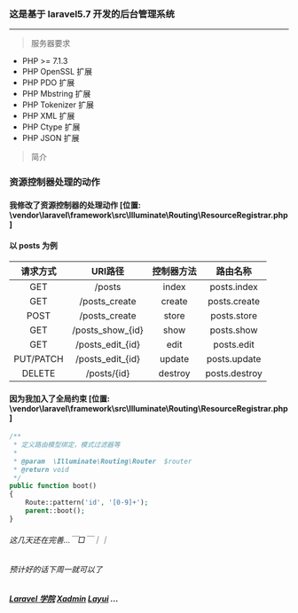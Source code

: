 ### 这是基于 laravel5.7 开发的后台管理系统

----

> 服务器要求

- PHP >= 7.1.3
- PHP OpenSSL 扩展
- PHP PDO 扩展
- PHP Mbstring 扩展
- PHP Tokenizer 扩展
- PHP XML 扩展
- PHP Ctype 扩展
- PHP JSON 扩展

> 简介

### 资源控制器处理的动作 
#### 我修改了资源控制器的处理动作 [位置: \vendor\laravel\framework\src\Illuminate\Routing\ResourceRegistrar.php ]
#### 以 posts 为例 


| 请求方式       | URI路径  |  控制器方法  | 路由名称 |
| :----:    | :----:  | :----:  | :----:  |
| GET    | /posts |  index    | posts.index |
| GET        |   /posts_create	   |  create   | posts.create |
| POST        |  /posts_create	  |  store  | posts.store |
| GET    | /posts_show_{id} |   show   | posts.show |
| GET        |   /posts_edit_{id}   |   edit   | posts.edit |
| PUT/PATCH        |    /posts_edit_{id}  |  update  | posts.update |
| DELETE        |    /posts/{id}  |  destroy  | posts.destroy |

#### 因为我加入了全局约束 [位置: \vendor\laravel\framework\src\Illuminate\Routing\ResourceRegistrar.php ]

```php
/**
 * 定义路由模型绑定，模式过滤器等
 *
 * @param  \Illuminate\Routing\Router  $router
 * @return void
 */
public function boot()
{
    Route::pattern('id', '[0-9]+');
    parent::boot();
}
```


###### 这几天还在完善...￣□￣｜｜
###### 预计好的话下周一就可以了

#####  [Laravel 学院](https://laravelacademy.org/ "Laravel 学院") [Xadmin](http://x.xuebingsi.com/ "Xadmin") [Layui](https://www.layui.com "Layui") ...
